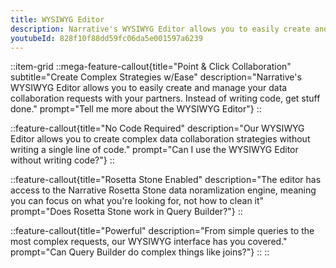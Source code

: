 ```yaml
---
title: WYSIWYG Editor
description: Narrative's WYSIWYG Editor allows you to easily create and manage your data collaboration requests with your partners.  Instead of writing code, get stuff done.
youtubeId: 828f10f88dd59fc06da5e001597a6239
---
```


::item-grid
::mega-feature-callout{title="Point & Click Collaboration" subtitle="Create Complex Strategies w/Ease" description="Narrative's WYSIWYG Editor allows you to easily create and manage your data collaboration requests with your partners.  Instead of writing code, get stuff done." prompt="Tell me more about the WYSIWYG Editor"}
::

::feature-callout{title="No Code Required" description="Our WYSIWYG Editor allows you to create complex data collaboration strategies without writing a single line of code." prompt="Can I use the WYSIWYG Editor without writing code?"}
::

::feature-callout{title="Rosetta Stone Enabled" description="The editor has access to the Narrative Rosetta Stone data noramlization engine, meaning you can focus on what you're looking for, not how to clean it" prompt="Does Rosetta Stone work in Query Builder?"}
::

::feature-callout{title="Powerful" description="From simple queries to the most complex requests, our WYSIWYG interface has you covered." prompt="Can Query Builder do complex things like joins?"}
::
::
